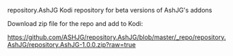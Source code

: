 repository.AshJG
Kodi repository for beta versions of AshJG's addons

Download zip file for the repo and add to Kodi:

https://github.com/ASHJG/repository.AshJG/blob/master/_repo/repository.AshJG/repository.AshJG-1.0.0.zip?raw=true
       

